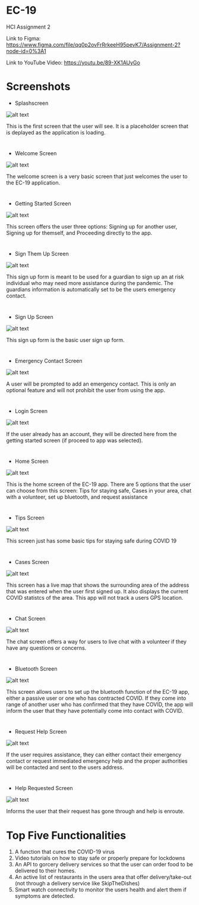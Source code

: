 # EC-19
HCI Assignment 2

Link to Figma: https://www.figma.com/file/qq0p2ovFrRrkeeH95pevK7/Assignment-2?node-id=0%3A1

Link to YouTube Video: https://youtu.be/89-XK1AUyGo

# Screenshots
* Splashscreen

![alt text](https://raw.githubusercontent.com/clarksoc/EC-19/main/1.%20Splashscreen.JPG)

This is the first screen that the user will see. It is a placeholder screen that is deplayed as the application is loading.

#
* Welcome Screen

![alt text](https://raw.githubusercontent.com/clarksoc/EC-19/main/2.%20Welcome%20Screen.JPG)

The welcome screen is a very basic screen that just welcomes the user to the EC-19 application.

#
* Getting Started Screen

![alt text](https://raw.githubusercontent.com/clarksoc/EC-19/main/3.%20Getting%20Started%20Screen.JPG)

This screen offers the user three options: Signing up for another user, Signing up for themself, and Proceeding directly to the app. 

#
* Sign Them Up Screen

![alt text](https://raw.githubusercontent.com/clarksoc/EC-19/main/4.%20Sign%20Them%20Screen.JPG)

This sign up form is meant to be used for a guardian to sign up an at risk individual who may need more assistance during the pandemic. The guardians information is automatically set to be the users emergency contact.

#
* Sign Up Screen

![alt text](https://raw.githubusercontent.com/clarksoc/EC-19/main/5.%20Sign%20Up%20Screen.JPG)

This sign up form is the basic user sign up form.

#
* Emergency Contact Screen

![alt text](https://raw.githubusercontent.com/clarksoc/EC-19/main/6.%20Emergency%20Contact%20Screen.JPG)

A user will be prompted to add an emergency contact. This is only an optional feature and will not prohibit the user from using the app. 

#
* Login Screen

![alt text](https://raw.githubusercontent.com/clarksoc/EC-19/main/7.%20Login%20Screen.JPG)

If the user already has an account, they will be directed here from the getting started screen (if proceed to app was selected).

#
* Home Screen

![alt text](https://raw.githubusercontent.com/clarksoc/EC-19/main/8.%20Home%20Screen.JPG)

This is the home screen of the EC-19 app. There are 5 options that the user can choose from this screen: Tips for staying safe, Cases in your area, chat with a volunteer, set up bluetooth, and request assistance

#
* Tips Screen

![alt text](https://raw.githubusercontent.com/clarksoc/EC-19/main/9.%20Tips%20Screen.JPG)

This screen just has some basic tips for staying safe during COVID 19

#
* Cases Screen

![alt text](https://raw.githubusercontent.com/clarksoc/EC-19/main/10.%20Cases%20Screen.JPG)

This screen has a live map that shows the surrounding area of the address that was entered when the user first signed up. It also displays the current COVID statistcs of the area. This app will not track a users GPS location. 

#
* Chat Screen

![alt text](https://raw.githubusercontent.com/clarksoc/EC-19/main/11.%20Chat%20Screen.JPG)

The chat screen offers a way for users to live chat with a volunteer if they have any questions or concerns.

#
* Bluetooth Screen

![alt text](https://raw.githubusercontent.com/clarksoc/EC-19/main/12.%20Bluetooth%20Screen.JPG)

This screen allows users to set up the bluetooth function of the EC-19 app, either a passive user or one who has contracted COVID. If they come into range of another user who has confirmed that they have COVID, the app will inform the user that they have potentially come into contact with COVID. 

#
* Request Help Screen

![alt text](https://raw.githubusercontent.com/clarksoc/EC-19/main/13.%20Request%20Screen.JPG)

If the user requires assistance, they can either contact their emergency contact or request immediated emergency help and the proper authorities will be contacted and sent to the users address.

#
* Help Requested Screen

![alt text](https://raw.githubusercontent.com/clarksoc/EC-19/main/14.%20Help%20Requested%20Screen.JPG)

Informs the user that their request has gone through and help is enroute. 

# Top Five Functionalities
1. A function that cures the COVID-19 virus
2. Video tutorials on how to stay safe or properly prepare for lockdowns
3. An API to gorcery delivery services so that the user can order food to be delivered to their homes. 
4. An active list of restaurants in the users area that offer delivery/take-out (not through a delivery service like SkipTheDishes) 
5. Smart watch connectivity to monitor the users health and alert them if symptoms are detected.  
